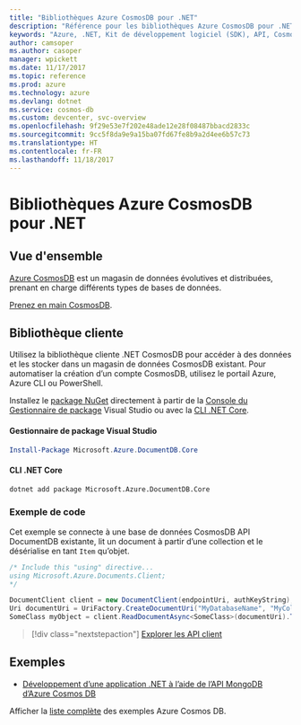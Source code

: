 ```yaml
---
title: "Bibliothèques Azure CosmosDB pour .NET"
description: "Référence pour les bibliothèques Azure CosmosDB pour .NET"
keywords: "Azure, .NET, Kit de développement logiciel (SDK), API, CosmosDB"
author: camsoper
ms.author: casoper
manager: wpickett
ms.date: 11/17/2017
ms.topic: reference
ms.prod: azure
ms.technology: azure
ms.devlang: dotnet
ms.service: cosmos-db
ms.custom: devcenter, svc-overview
ms.openlocfilehash: 9f29e53e7f202e48ade12e28f08487bbacd2833c
ms.sourcegitcommit: 9cc5f8da9e9a15ba07fd67fe8b9a2d4ee6b57c73
ms.translationtype: HT
ms.contentlocale: fr-FR
ms.lasthandoff: 11/18/2017
---
```

# <a name="azure-cosmosdb-libraries-for-net"></a>Bibliothèques Azure CosmosDB pour .NET

## <a name="overview"></a>Vue d'ensemble

[Azure CosmosDB](https://docs.microsoft.com/azure/cosmos-db/introduction) est un magasin de données évolutives et distribuées, prenant en charge différents types de bases de données.

[Prenez en main CosmosDB](https://docs.microsoft.com/azure/cosmos-db/create-documentdb-dotnet).

## <a name="client-library"></a>Bibliothèque cliente

Utilisez la bibliothèque cliente .NET CosmosDB pour accéder à des données et les stocker dans un magasin de données CosmosDB existant.  Pour automatiser la création d’un compte CosmosDB, utilisez le portail Azure, Azure CLI ou PowerShell.

Installez le [package NuGet](https://www.nuget.org/packages/Microsoft.Azure.DocumentDB.Core) directement à partir de la [Console du Gestionnaire de package][PackageManager] Visual Studio ou avec la [CLI .NET Core][DotNetCLI].

#### <a name="visual-studio-package-manager"></a>Gestionnaire de package Visual Studio

```powershell
Install-Package Microsoft.Azure.DocumentDB.Core
```

#### <a name="net-core-cli"></a>CLI .NET Core

```bash
dotnet add package Microsoft.Azure.DocumentDB.Core
```

### <a name="code-example"></a>Exemple de code

Cet exemple se connecte à une base de données CosmosDB API DocumentDB existante, lit un document à partir d’une collection et le désérialise en tant `Item` qu’objet.   

```csharp
/* Include this "using" directive...
using Microsoft.Azure.Documents.Client;
*/

DocumentClient client = new DocumentClient(endpointUri, authKeyString);
Uri documentUri = UriFactory.CreateDocumentUri("MyDatabaseName", "MyCollectionName", "DocumentId");
SomeClass myObject = client.ReadDocumentAsync<SomeClass>(documentUri).ToString()).Result;
```

> [!div class="nextstepaction"]
> [Explorer les API client](/dotnet/api/overview/azure/cosmosdb/client)

## <a name="samples"></a>Exemples

* [Développement d’une application .NET à l’aide de l’API MongoDB d’Azure Cosmos DB](https://azure.microsoft.com/en-us/resources/samples/azure-cosmos-db-mongodb-dotnet-getting-started/)

Afficher la [liste complète](https://azure.microsoft.com/en-us/resources/samples/?platform=dotnet&term=cosmosdb) des exemples Azure Cosmos DB.

[PackageManager]: https://docs.microsoft.com/nuget/tools/package-manager-console
[DotNetCLI]: https://docs.microsoft.com/dotnet/core/tools/dotnet-add-package
